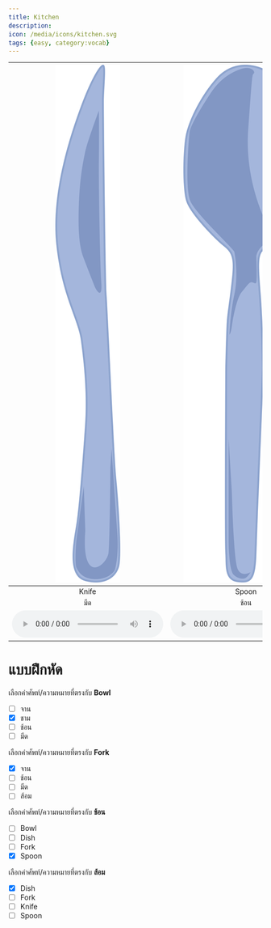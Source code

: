 ```yaml
---
title: Kitchen
description: 
icon: /media/icons/kitchen.svg
tags: {easy, category:vocab}
---
```


<div class="carrousel">


|![](/media/img/kitchen/knife.svg)|![](/media/img/kitchen/spoon.svg)|![](/media/img/kitchen/bowl.svg)|![](/media/img/kitchen/dish.svg)|![](/media/img/kitchen/fork.svg)|
| :----: | :----: | :----: | :----: | :----: |
|Knife|Spoon|Bowl|Dish|Fork|
|มีด|ช้อน|ชาม|จาน|ส้อม|
|![](/media/audio/knife.mp3)|![](/media/audio/spoon.mp3)|![](/media/audio/bowl.mp3)|![](/media/audio/dish.mp3)|![](/media/audio/fork.mp3)|

</div>



# แบบฝึกหัด


 เลือกคำศัพท์/ความหมายที่ตรงกับ **Bowl**
 - [ ] จาน
 - [x] ชาม
 - [ ] ช้อน
 - [ ] มีด

 เลือกคำศัพท์/ความหมายที่ตรงกับ **Fork**
 - [x] จาน
 - [ ] ช้อน
 - [ ] มีด
 - [ ] ส้อม

 เลือกคำศัพท์/ความหมายที่ตรงกับ **ช้อน**
 - [ ] Bowl
 - [ ] Dish
 - [ ] Fork
 - [x] Spoon

 เลือกคำศัพท์/ความหมายที่ตรงกับ **ส้อม**
 - [x] Dish
 - [ ] Fork
 - [ ] Knife
 - [ ] Spoon
